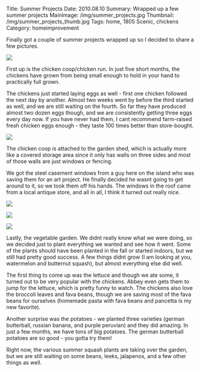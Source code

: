 Title: Summer Projects
Date: 2010.08.10
Summary: Wrapped up a few summer projects
MainImage: /img/summer_projects.jpg
Thumbnail: /img/summer_projects_thumb.jpg
Tags: home, 1805 Scenic, chickens
Category: homeimprovement

Finally got a couple of summer projects wrapped up so I decided to share a few pictures.

<p><img src="/img/chickens/coop.jpg" class="smallimg" /></p>

First up is the chicken coop/chicken run. In just five short months, the chickens have grown from being small enough to hold in your hand to practically full grown.

The chickens just started laying eggs as well - first one chicken followed the next day by another. Almost two weeks went by before the third started as well, and we are still waiting on the fourth. So far they have produced almost two dozen eggs though, and we are consistently getting three eggs every day now. If you have never had them, I cant recommend farm-raised fresh chicken eggs enough - they taste 100 times better than store-bought.

<p><img src="/img/chickens/shed.jpg" class="smallimg" /></p>

The chicken coop is attached to the garden shed, which is actually more like a covered storage area since it only has walls on three sides and most of those walls are just windows or fencing.

We got the steel casement windows from a guy here on the island who was saving them for an art project. He finally decided he wasnt going to get around to it, so we took them off his hands. The windows in the roof came from a local antique store, and all in all, I think it turned out really nice.

<p><img src="/img/chickens/garden_bed.jpg" class="smallimg" /></p>
<p><img src="/img/chickens/garden_bare.jpg" class="smallimg" /></p>
<p><img src="/img/chickens/garden.jpg" class="smallimg" /></p>

Lastly, the vegetable garden. We didnt really know what we were doing, so we decided just to plant everything we wanted and see how it went. Some of the plants should have been planted in the fall or started indoors, but we still had pretty good success. A few things didnt grow (I am looking at you, watermelon and butternut squash), but almost everything else did well.

The first thing to come up was the lettuce and though we ate some, it turned out to be very popular with the chickens. Abbey even gets them to jump for the lettuce, which is pretty funny to watch. The chickens also love the broccoli leaves and fava beans, though we are saving most of the fava beans for ourselves (homemade pasta with fava beans and pancetta is my new favorite).

Another surprise was the potatoes - we planted three varieties (german butterball, russian banana, and purple peruvian) and they did amazing. In just a few months, we have tons of big potatoes. The german butterball potatoes are so good - you gotta try them!

Right now, the various summer squash plants are taking over the garden, but we are still waiting on some beans, leeks, jalapenos, and a few other things as well.
